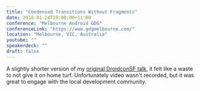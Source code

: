 ```yaml
---
title: "Condensed Transitions Without Fragments"
date: 2018-01-24T19:00:00+11:00
conference: "Melbourne Android GDG"
conferenceLink: "https://www.gdgmelbourne.com/"
location: "Melbourne, VIC, Australia"
youtube: ""
speakerdeck: ""
draft: false
---
```


A slightly shorter version of my
[original DroidconSF talk](https://chrishorner.codes/presentation/transitions-without-fragments/),
it felt like a waste to not give it on home turf. Unfortunately video wasn't recorded, but it was
great to engage with the local development community.

